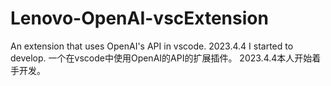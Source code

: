 # Lenovo-OpenAI-vscExtension
An extension that uses OpenAI's API in vscode. 2023.4.4 I started to develop. 一个在vscode中使用OpenAI的API的扩展插件。  2023.4.4本人开始着手开发。
